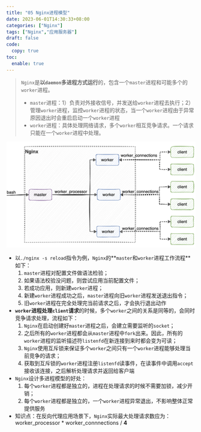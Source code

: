 ```yaml
---
title: "05 Nginx进程模型"
date: 2023-06-01T14:30:33+08:00
categories: ["Nginx"]
tags: ["Nginx","应用服务器"]
draft: false
code:
  copy: true
toc:
  enable: true
---
```


> `Nginx`是**以`daemon`多进程方式运行**的，包含一个`master`进程和可能多个的`worker`进程。
>
> - `master`进程：1）负责对外接收信号，并发送给`worker`进程去执行；2）管理`worker`进程，监控`worker`进程的状态，当一个`worker`进程由于异常原因退出时会重启启动一个`worker`进程
> - `worker`进程：具体处理网络请求，多个`worker`相互竞争请求。一个请求只能在一个`worker`进程中处理。

![image-20240507163048626](../images/image-20240507163048626.png)

- 以`./nginx -s reload`指令为例，`Nginx`的**`master`和`worker`进程工作流程**如下：
  1. `master`进程对配置文件做语法检验；
  2. 如果语法校验没问题，则尝试应用当前配置文件；
  3. 若成功应用，则新建`worker`进程；
  4. 新建`worker`进程成功之后，`master`进程向旧`worker`进程发送退出指令；
  5. 旧`worker`进程在完全处理完当前请求之后，才会执行退出动作
- **`worker`进程处理`client`请求**的时候，多个`worker`之间的关系是同等的，会同时竞争请求处理，流程如下：
  1. `Nginx`在启动创建好`master`进程之后，会建立需要监听的`socket`；
  2. 之后所有的`worker`进程都会从`master`进程中`fork`出来。因此，所有的`worker`进程的监听描述符`listenfd`在新连接到来时都会变为可读；
  3. `Nginx`使用互斥锁来保证多个`worker`之间只有一个`worker`进程能够处理当前竞争的请求；
  4. 获取到互斥锁的`worker`进程注册`listenfd`读事件，在读事件中调用`accept`接收该连接，之后解析处理请求并返回给客户端
- `Nginx`设计多进程模型的好处：
  1. 每个`worker`进程都是独立的，进程在处理请求的时候不需要加锁，减少开销；
  2. 每个`worker`进程都是独立的，一个`worker`进程异常退出，不影响整体正常提供服务
- 知识点：在反向代理应用场景下，`Nginx`实际最大处理请求数应为：worker_processor * worker_connnections / **4**
